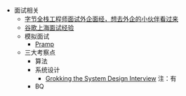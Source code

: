 - 面试相关
	- [字节全栈工程师面试外企面经，想去外企的小伙伴看过来](https://juejin.cn/post/7079017554672353294)
	- [谷歌上海面试经验](https://zhuanlan.zhihu.com/p/118283800)
	- 模拟面试
		- [Pramp](https://www.pramp.com/#/)
	- 三大考察点
		- 算法
		- 系统设计
			- [Grokking the System Design Interview](https://www.educative.io/courses/grokking-the-system-design-interview?aff=BYZE) 注：有
		- BQ